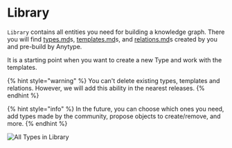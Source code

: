 # Library

`Library` contains all entities you need for building a knowledge graph. There you will find [types.md](types.md "mention")s, [templates.md](templates.md "mention")s, and [relations.md](relations.md "mention")s created by you and pre-build by Anytype.

It is a starting point when you want to create a new Type and work with the templates.

{% hint style="warning" %}
You can't delete existing types, templates and relations. However, we will add this ability in the nearest releases.
{% endhint %}

{% hint style="info" %}
In the future, you can choose which ones you need, add types made by the community, propose objects to create/remove, and more.
{% endhint %}

![All Types in Library](<../.gitbook/assets/CleanShot 2021-09-09 at 14.25.08 (1).gif>)

